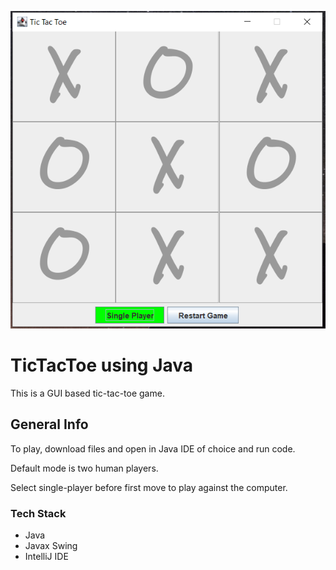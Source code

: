 ![Tic-Tac-Toe Java](./tictactoe.png)
# TicTacToe using Java
This is a GUI based tic-tac-toe game.

## General Info
To play, download files and open in Java IDE of choice and run code. 

Default mode is two human players.

Select single-player before first move to play against the computer.

### Tech Stack
* Java 
* Javax Swing
* IntelliJ IDE
